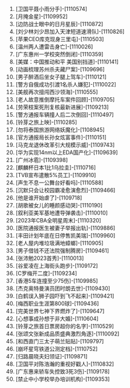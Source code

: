 
1. [卫国平聂小雨分手]-[1110574]
1. [月掩金星]-[1109952]
1. [边防战士眼中的日月星辰]-[1110872]
1. [刘少林刘少昂加入天津短道速滑队]-[1110826]
1. [苹果CEO库克现身三里屯]-[1110503]
1. [温州两人遭雷击身亡]-[1110026]
1. [广东惠州一学校突然倒闭]-[1110359]
1. [美媒：中国推动和平 美国别挡道]-[1110141]
1. [动画梳理苏州杀夫藏尸案]-[1109696]
1. [男子醉酒后坐女子腿上驾车]-[1110121]
1. [警方自俄成功引渡1名杀人嫌犯]-[1110022]
1. [美舰再次擅闯西沙领海]-[1110555]
1. [老人故意推倒摩托车案件回顾]-[1109705]
1. [劳荣枝案死刑复核最新进展]-[1109213]
1. [警方通报车辆撞人后二次倒回]-[1110497]
1. [铃芽之旅上映]-[1110285]
1. [勿将泰国旅游网络妖魔化]-[1108945]
1. [官方通报局长孙女炫富事件]-[1110151]
1. [马克龙退休改革引大规模示威]-[1109743]
1. [华为实现14nm以上EDA国产化]-[1109639]
1. [广州冰雹]-[1109398]
1. [麒麟杯日本1比1乌拉圭]-[1110716]
1. [TVB宣布遣散5%员工]-[1109910]
1. [声生不息一公舞台好看吗]-[1110588]
1. [沉默只会让校园霸凌愈演愈烈]-[1109466]
1. [他是谁开始虐了]-[1109718]
1. [胡歌被女儿的睡颜感动哭]-[1110190]
1. [叙利亚美军基地遭导弹袭击]-[1110010]
1. [2023年CBA全明星周末]-[1110320]
1. [医院通报医生被妻子举报出轨]-[1109886]
1. [丰田计划年底在日停售凯美瑞]-[1109960]
1. [老人屋内堆垃圾满地蟑螂]-[1110905]
1. [男子借钱不还法院强制腾房]-[1109461]
1. [张沛勉2023首秀]-[1110013]
1. [谷爱凌在上海街头跑步]-[1109172]
1. [C罗梅开二度]-[1109234]
1. [香港5车连撞至少75伤]-[1109985]
1. [杰克奥特曼演员团时朗去世]-[1109430]
1. [白鹤误入狮子园吓到飞不起来]-[1109421]
1. [梅西职业生涯第800球]-[1109436]
1. [完美世界七神下界燃炸了]-[1109647]
1. [心想事成孙想于非大婚]-[1110604]
1. [铃芽之旅首日票房超你的名字]-[1110529]
1. [张颂文张新成品质盛典激烈角逐]-[1110092]
1. [和西直门三太子萌兰贴贴]-[1109797]
1. [崩坏星穹铁道公测定档]-[1110752]
1. [归路晨晓夫妇领证]-[1109871]
1. [卫国平对陈浩瀚的重视好戳人]-[1110832]
1. [广东惠来轿车失控致3死3伤]-[1109178]
1. [禁止中小学校举办培训机构]-[1109353]